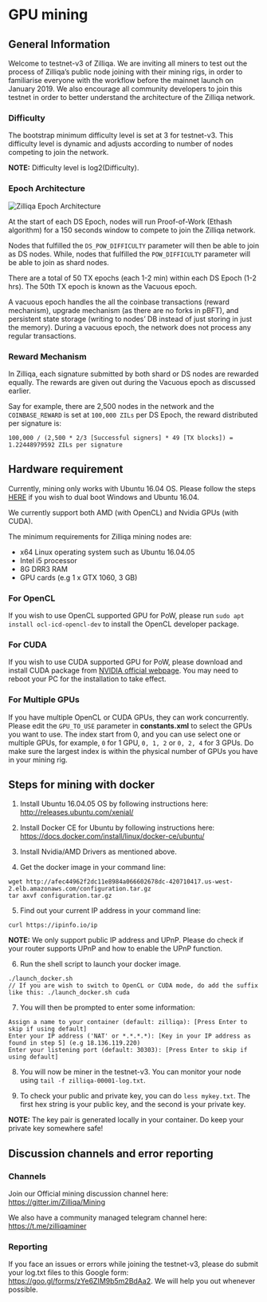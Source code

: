 # GPU mining

## General Information
Welcome to testnet-v3 of Zilliqa. We are inviting all miners to test out the process of Zilliqa’s public node joining with their mining rigs, in order to familiarise everyone with the workflow before the mainnet launch on January 2019. We also encourage all community developers to join this testnet in order to better understand the architecture of the Zilliqa network.

### Difficulty
The bootstrap minimum difficulty level is set at 3 for testnet-v3. This difficulty level is dynamic and adjusts according to number of nodes competing to join the network.

**NOTE:** Difficulty level is log2(Difficulty).

### Epoch Architecture
![Zilliqa Epoch Architecture](https://i.ibb.co/hgY1j3r/Screenshot-2018-11-28-16-29-39.png)

At the start of each DS Epoch, nodes will run Proof-of-Work (Ethash algorithm) for a 150 seconds window to compete to join the Zilliqa network.

Nodes that fulfilled the `DS_POW_DIFFICULTY` parameter will then be able to join as DS nodes.
While, nodes that fulfilled the `POW_DIFFICULTY` parameter will be able to join as shard nodes.

There are a total of 50 TX epochs (each 1-2 min) within each DS Epoch (1-2 hrs). The 50th TX epoch is known as the Vacuous epoch.

A vacuous epoch handles the all the coinbase transactions (reward mechanism), upgrade mechanism (as there are no forks in pBFT), and persistent state storage (writing to nodes’ DB instead of just storing in just the memory). During a vacuous epoch, the network does not process any regular transactions.

### Reward Mechanism
In Zilliqa, each signature submitted by both shard or DS nodes are rewarded equally. The rewards are given out during the Vacuous epoch as discussed earlier.

Say for example, there are 2,500 nodes in the network and the `COINBASE_REWARD` is set at `100,000 ZILs` per DS Epoch, the reward distributed per signature is:
```
100,000 / (2,500 * 2/3 [Successful signers] * 49 [TX blocks]) = 1.22448979592 ZILs per signature
```
## Hardware requirement
Currently, mining only works with Ubuntu 16.04 OS. Please follow the steps [HERE](https://itsfoss.com/install-ubuntu-1404-dual-boot-mode-windows-8-81-uefi/) if you wish to dual boot Windows and Ubuntu 16.04.

We currently support both AMD (with OpenCL) and Nvidia GPUs (with CUDA).

The minimum requirements for Zilliqa mining nodes are:
* x64 Linux operating system such as Ubuntu 16.04.05
* Intel i5 processor
* 8G DRR3 RAM
* GPU cards (e.g 1 x GTX 1060, 3 GB)


### For OpenCL

If you wish to use OpenCL supported GPU for PoW, please run `sudo apt install ocl-icd-opencl-dev` to install the OpenCL developer package.

### For CUDA

If you wish to use CUDA supported GPU for PoW, please download and install CUDA package from [NVIDIA official webpage](https://developer.nvidia.com/cuda-downloads). You may need to reboot your PC for the installation to take effect. 

### For Multiple GPUs

If you have multiple OpenCL or CUDA GPUs, they can work concurrently. Please edit the `GPU_TO_USE` parameter in **constants.xml** to select the GPUs you want to use. The index start from 0, and you can use select one or multiple GPUs, for example, `0` for 1 GPU, `0, 1, 2` or `0, 2, 4` for 3 GPUs. Do make sure the largest index is within the physical number of GPUs you have in your mining rig.

## Steps for mining with docker
1. Install Ubuntu 16.04.05 OS by following instructions here: http://releases.ubuntu.com/xenial/

2. Install Docker CE for Ubuntu by following instructions here: https://docs.docker.com/install/linux/docker-ce/ubuntu/

3. Install Nvidia/AMD Drivers as mentioned above.

4. Get the docker image in your command line:
```
wget http://afec44962f2dc11e8984a066602678dc-420710417.us-west-2.elb.amazonaws.com/configuration.tar.gz
tar axvf configuration.tar.gz
```

5. Find out your current IP address in your command line:
```
curl https://ipinfo.io/ip
```
   **NOTE:** We only support public IP address and UPnP. Please do check if your router supports UPnP and how to enable the UPnP function.

6. Run the shell script to launch your docker image.
```
./launch_docker.sh
// If you are wish to switch to OpenCL or CUDA mode, do add the suffix like this: ./launch_docker.sh cuda
```

7. You will then be prompted to enter some information:
```
Assign a name to your container (default: zilliqa): [Press Enter to skip if using default]
Enter your IP address ('NAT' or *.*.*.*): [Key in your IP address as found in step 5] (e.g 18.136.119.220)
Enter your listening port (default: 30303): [Press Enter to skip if using default]
```
8. You will now be miner in the testnet-v3. You can monitor your node using `tail -f zilliqa-00001-log.txt`.

9. To check your public and private key, you can do `less mykey.txt`. The first hex string is your public key, and the second is your private key.

**NOTE:** The key pair is generated locally in your container. Do keep your private key somewhere safe!

## Discussion channels and error reporting
### Channels
Join our Official mining discussion channel here: https://gitter.im/Zilliqa/Mining

We also have a community managed telegram channel here: https://t.me/zilliqaminer

### Reporting
If you face an issues or errors while joining the testnet-v3, please do submit your log.txt files to this Google form: https://goo.gl/forms/zYe6ZIM9b5m2BdAa2. We will help you out whenever possible.




